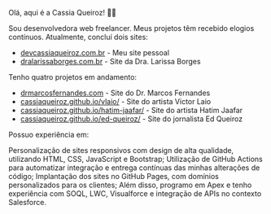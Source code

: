Olá, aqui é a Cassia Queiroz! 👋🏻

Sou desenvolvedora web freelancer. Meus projetos têm recebido elogios contínuos. Atualmente, concluí dois sites:

- [devcassiaqueiroz.com.br](https://devcassiaqueiroz.com.br) - Meu site pessoal
- [dralarissaborges.com.br](https://dralarissaborges.com.br) - Site da Dra. Larissa Borges

Tenho quatro projetos em andamento: 

- [drmarcosfernandes.com](https://drmarcosfernandes.com) - Site do Dr. Marcos Fernandes
- [cassiaqueiroz.github.io/vlaio/](https://cassiaqueiroz.github.io/vlaio/) - Site do artista Victor Laio
- [cassiaqueiroz.github.io/hatim-jaafar/](https://cassiaqueiroz.github.io/hatim-jaafar/) - Site do artista Hatim Jaafar
- [cassiaqueiroz.github.io/ed-queiroz/](https://cassiaqueiroz.github.io/ed-queiroz/) - Site do jornalista Ed Queiroz

Possuo experiência em:

Personalização de sites responsivos com design de alta qualidade, utilizando HTML, CSS, JavaScript e Bootstrap;
Utilização de GitHub Actions para automatizar integração e entrega contínuas das minhas alterações de código; 
Implantação dos sites no GitHub Pages, com domínios personalizados para os clientes;
Além disso, programo em Apex e tenho experiência com SOQL, LWC, Visualforce e integração de APIs no contexto Salesforce.

